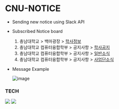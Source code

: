 # CNU-NOTICE
* Sending new notice using Slack API

* Subscribed Notice board
  1. 충남대학교 > 백마광장 > [학사정보](https://plus.cnu.ac.kr/_prog/_board/?code=sub07_0702&site_dvs_cd=kr&menu_dvs_cd=0702)
  2. 충남대학교 컴퓨터융합학부 > 공지사항 > [학사공지](https://computer.cnu.ac.kr/computer/notice/bachelor.do)
  3. 충남대학교 컴퓨터융합학부 > 공지사항 > [일반소식](https://computer.cnu.ac.kr/computer/notice/notice.do)
  4. 충남대학교 컴퓨터융합학부 > 공지사항 > [사업단소식](https://computer.cnu.ac.kr/computer/notice/project.do)

* Message Example

  ![image](https://user-images.githubusercontent.com/68285620/210507996-fcc7b678-56be-4a8a-8906-51324b03b478.png)

### TECH
<img src="https://img.shields.io/badge/Python-3671a1?style=flat-square&logo=python&logoColor=white"/></a>
<img src="https://img.shields.io/badge/Gitub Actions-000000?style=flat-square&logo=github&logoColor=white"/></a>
